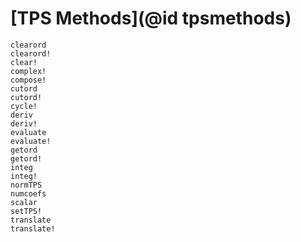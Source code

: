 # [TPS Methods](@id tpsmethods)
```@docs
clearord
clearord!
clear!
complex!
compose!
cutord
cutord!
cycle!
deriv
deriv!
evaluate
evaluate!
getord
getord!
integ
integ!
normTPS
numcoefs
scalar
setTPS!
translate
translate!
```